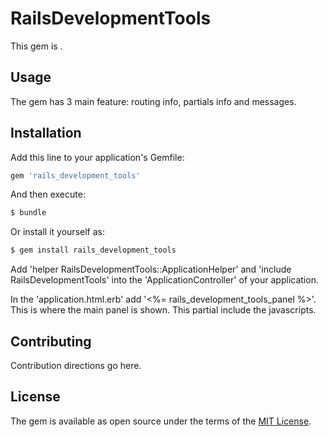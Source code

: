 # RailsDevelopmentTools
This gem is .

## Usage
The gem has 3 main feature: routing info, partials info and messages.

## Installation
Add this line to your application's Gemfile:

```ruby
gem 'rails_development_tools'
```

And then execute:
```bash
$ bundle
```

Or install it yourself as:
```bash
$ gem install rails_development_tools
```
Add 'helper RailsDevelopmentTools::ApplicationHelper' and 'include RailsDevelopmentTools' into the 'ApplicationController' of your application.

In the 'application.html.erb' add '<%= rails_development_tools_panel %>'. This is where the main panel is shown. This partial include the javascripts.

## Contributing
Contribution directions go here.

## License
The gem is available as open source under the terms of the [MIT License](http://opensource.org/licenses/MIT).
